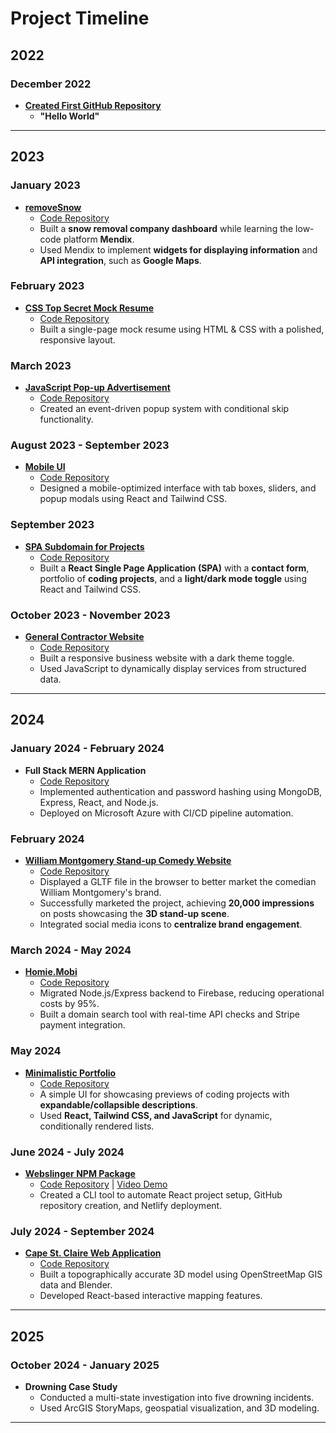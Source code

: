 # Project Timeline

## 2022
### December 2022
- **[Created First GitHub Repository](https://github.com/Jgar514)**  
  - **"Hello World"**  

---

## 2023
### January 2023
- **[removeSnow](https://www.youtube.com/watch?v=mOTKgQKJZSM)**  
  - [Code Repository](https://github.com/Jgar514/removeSnow)  
  - Built a **snow removal company dashboard** while learning the low-code platform **Mendix**.  
  - Used Mendix to implement **widgets for displaying information** and **API integration**, such as **Google Maps**.  

### February 2023
- **[CSS Top Secret Mock Resume](https://jgar514.github.io/MockResume/)**  
  - [Code Repository](https://github.com/Jgar514/MockResume)  
  - Built a single-page mock resume using HTML & CSS with a polished, responsive layout.

### March 2023
- **[JavaScript Pop-up Advertisement](https://popup.joshuagarvey.com/)**  
  - [Code Repository](https://github.com/Jgar514/subdomain_popup)  
  - Created an event-driven popup system with conditional skip functionality.

### August 2023 - September 2023
- **[Mobile UI](https://ui.joshuagarvey.com/)**  
  - [Code Repository](https://github.com/Jgar514/mobileUI_subdomain_netlify)  
  - Designed a mobile-optimized interface with tab boxes, sliders, and popup modals using React and Tailwind CSS.

### September 2023
- **[SPA Subdomain for Projects](https://projects.joshuagarvey.com/)**  
  - [Code Repository](https://github.com/Jgar514/subdomain_projects)  
  - Built a **React Single Page Application (SPA)** with a **contact form**, portfolio of **coding projects**, and a **light/dark mode toggle** using React and Tailwind CSS.

### October 2023 - November 2023
- **[General Contractor Website](https://blackline.joshuagarvey.com/)**  
  - [Code Repository](https://github.com/Jgar514/blacklinecontracting.com)  
  - Built a responsive business website with a dark theme toggle.
  - Used JavaScript to dynamically display services from structured data.

---

## 2024
### January 2024 - February 2024
- **Full Stack MERN Application**  
  - [Code Repository](https://github.com/Jgar514/mern-azure)  
  - Implemented authentication and password hashing using MongoDB, Express, React, and Node.js.
  - Deployed on Microsoft Azure with CI/CD pipeline automation.

### February 2024
- **[William Montgomery Stand-up Comedy Website](https://thewilliammontgomery.show/)**  
  - [Code Repository](https://github.com/Jgar514/WilliamMontgomery)  
  - Displayed a GLTF file in the browser to better market the comedian William Montgomery's brand.  
  - Successfully marketed the project, achieving **20,000 impressions** on posts showcasing the **3D stand-up scene**.  
  - Integrated social media icons to **centralize brand engagement**.  

### March 2024 - May 2024
- **[Homie.Mobi](https://homie.mobi/)**  
  - [Code Repository](https://github.com/Jgar514/Homie.Mobi)  
  - Migrated Node.js/Express backend to Firebase, reducing operational costs by 95%.
  - Built a domain search tool with real-time API checks and Stripe payment integration.

### May 2024
- **[Minimalistic Portfolio](https://all.joshuagarvey.com/)**  
  - [Code Repository](https://github.com/Jgar514/minportfolio)  
  - A simple UI for showcasing previews of coding projects with **expandable/collapsible descriptions**.  
  - Used **React, Tailwind CSS, and JavaScript** for dynamic, conditionally rendered lists.  

### June 2024 - July 2024
- **[Webslinger NPM Package](https://www.npmjs.com/package/webslinger)**  
  - [Code Repository](https://github.com/Jgar514/npm) | [Video Demo](https://youtu.be/Yp3bqXM4nm8?si=CVJWpfkz_gJMfW4a)  
  - Created a CLI tool to automate React project setup, GitHub repository creation, and Netlify deployment.

### July 2024 - September 2024
- **[Cape St. Claire Web Application](https://www.capestclaire3d.com/)**  
  - [Code Repository](https://github.com/Jgar514/cscapp)  
  - Built a topographically accurate 3D model using OpenStreetMap GIS data and Blender.
  - Developed React-based interactive mapping features.

---

## 2025
### October 2024 - January 2025
- **Drowning Case Study**  
  - Conducted a multi-state investigation into five drowning incidents.
  - Used ArcGIS StoryMaps, geospatial visualization, and 3D modeling.

---





